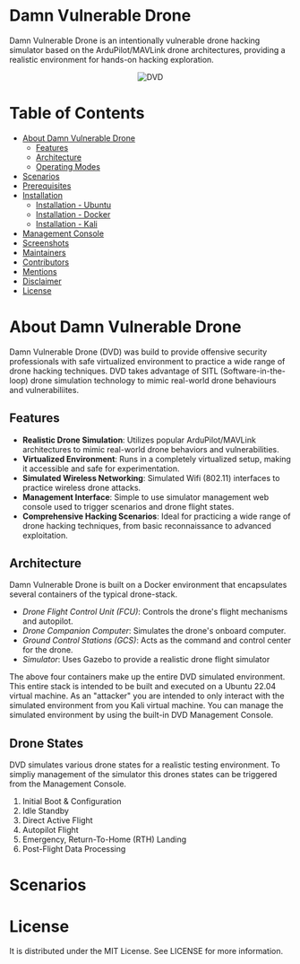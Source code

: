 # Damn Vulnerable Drone

Damn Vulnerable Drone is an intentionally vulnerable drone hacking simulator based on the ArduPilot/MAVLink drone architectures, providing a realistic environment for hands-on hacking exploration.

<p align="center">
  <img src="https://github.com/nicholasaleks/Damn-Vulnerable-Drone/blob/master/simulator/static/images/Damn-Vulnerable-Drone-Banner.png?raw=true" alt="DVD"/>
</p>

# Table of Contents

* [About Damn Vulnerable Drone](#about)
  * [Features](#features)
  * [Architecture](#features)
  * [Operating Modes](#drone-states)
* [Scenarios](#scenarios)
* [Prerequisites](#prerequisites)
* [Installation](#installation)
  * [Installation - Ubuntu](#ubuntu)
  * [Installation - Docker](#docker)
  * [Installation - Kali](#kali)
* [Management Console](#management-console)
* [Screenshots](#screenshots)
* [Maintainers](#maintainers)
* [Contributors](#contributors)
* [Mentions](#mentions)
* [Disclaimer](#disclaimer)
* [License](#license)

# About Damn Vulnerable Drone

Damn Vulnerable Drone (DVD) was build to provide offensive security professionals with safe virtualized environment to practice a wide range of drone hacking techniques. DVD takes advantage of SITL (Software-in-the-loop) drone simulation technology to mimic real-world drone behaviours and vulnerabiliites.

## Features

- **Realistic Drone Simulation**: Utilizes popular ArduPilot/MAVLink architectures to mimic real-world drone behaviors and vulnerabilities.
- **Virtualized Environment**: Runs in a completely virtualized setup, making it accessible and safe for experimentation.
- **Simulated Wireless Networking**: Simulated Wifi (802.11) interfaces to practice wireless drone attacks.
- **Management Interface**: Simple to use simulator management web console used to trigger scenarios and drone flight states.
- **Comprehensive Hacking Scenarios**: Ideal for practicing a wide range of drone hacking techniques, from basic reconnaissance to advanced exploitation.

## Architecture

Damn Vulnerable Drone is built on a Docker environment that encapsulates several containers of the typical drone-stack.
- *Drone Flight Control Unit (FCU)*: Controls the drone's flight mechanisms and autopilot.
- *Drone Companion Computer*: Simulates the drone's onboard computer.
- *Ground Control Stations (GCS)*: Acts as the command and control center for the drone.
- *Simulator*: Uses Gazebo to provide a realistic drone flight simulator

The above four containers make up the entire DVD simulated environment. This entire stack is intended to be built and executed on a Ubuntu 22.04 virtual machine. As an "attacker" you are intended to only interact with the simulated environment from you Kali virtual machine. You can manage the simulated environment by using the built-in DVD Management Console.

## Drone States

DVD simulates various drone states for a realistic testing environment. To simpliy management of the simulator this drones states can be triggered from the Management Console.
1. Initial Boot & Configuration
2. Idle Standby
3. Direct Active Flight
4. Autopilot Flight
5. Emergency, Return-To-Home (RTH) Landing
6. Post-Flight Data Processing

# Scenarios



# License

It is distributed under the MIT License. See LICENSE for more information.

